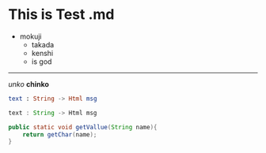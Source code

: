 # This is Test .md

* mokuji
  * takada
  * kenshi
  * is god

---

*unko*
**chinko**

```elm
text : String -> Html msg
```


```js
text : String -> Html msg
```



```java
public static void getVallue(String name){
    return getChar(name);
}
```